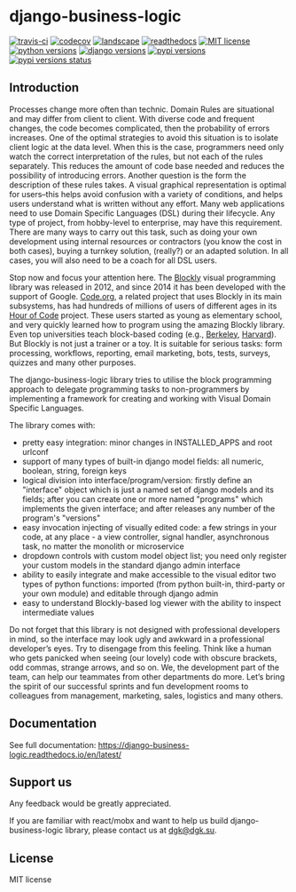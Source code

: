 # django-business-logic


[![travis-ci](https://img.shields.io/travis/dgk/django-business-logic/master.svg)](http://travis-ci.org/dgk/django-business-logic?branch=master)
[![codecov](https://img.shields.io/codecov/c/github/dgk/django-business-logic.svg)](https://codecov.io/gh/dgk/django-business-logic)
[![landscape](https://landscape.io/github/dgk/django-business-logic/master/landscape.svg?style=flat)](https://landscape.io/github/dgk/django-business-logic)
[![readthedocs](https://readthedocs.org/projects/django-business-logic/badge/?version=latest)](https://django-business-logic.readthedocs.org/)
[![MIT license](https://img.shields.io/pypi/l/django-business-logic.svg)](https://django-business-logic.readthedocs.io/en/latest/license.html)
[![python versions](https://img.shields.io/pypi/pyversions/django-business-logic.svg)](https://pypi.org/project/django-business-logic/)
[![django versions](https://img.shields.io/pypi/djversions/django-business-logic.svg)](https://pypi.org/project/django-business-logic/)
[![pypi versions](https://img.shields.io/pypi/v/django-business-logic.svg)](https://pypi.org/project/django-business-logic/)
[![pypi versions status](https://img.shields.io/pypi/status/django-business-logic.svg)](https://pypi.org/project/django-business-logic/)

## Introduction

Processes change more often than technic. Domain Rules are situational and may
differ from client to client. With diverse code and frequent changes, the code
becomes complicated, then the probability of errors increases. One of the
optimal strategies to avoid this situation is to isolate client logic at the
data level.  When this is the case, programmers need only watch the correct
interpretation of the rules, but not each of the rules separately. This reduces
the amount of code base needed and reduces the possibility of introducing
errors.  Another question is the form the description of these rules takes. A
visual graphical representation is optimal for users–this helps avoid confusion
with a variety of conditions, and helps users understand what is written
without any effort.  Many web applications need to use Domain Specific
Languages (DSL) during their lifecycle.  Any type of project, from hobby-level
to enterprise, may have this requirement. There are many ways to carry out this
task, such as doing your own development using internal resources or
contractors (you know the cost in both cases), buying a turnkey solution,
(really?) or an adapted solution. In all cases, you will also need to be a
coach for all DSL users.


Stop now and focus your attention here.  The
[Blockly](https://opensource.google.com/projects/blockly) visual programming
library was released in 2012, and since 2014 it has been developed with the
support of Google. [Code.org](https://code.org/), a related project that uses
Blockly in its main subsystems, has had hundreds of millions of users of
different ages in its [Hour of Code](https://hourofcode.com/) project. These
users started as young as elementary school, and very quickly learned how to
program using the amazing Blockly library.  Even top universities teach
block-based coding (e.g., [Berkeley](http://bjc.berkeley.edu/),
[Harvard](https://cs50.harvard.edu/)).  But Blockly is not just a trainer or a
toy. It is suitable for serious tasks: form processing, workflows, reporting,
email marketing, bots, tests, surveys, quizzes and many other purposes.


The django-business-logic library tries to utilise the block programming
approach to delegate programming tasks to non-programmers by implementing a
framework for creating and working with Visual Domain Specific Languages.


The library comes with:

* pretty easy integration: minor changes in INSTALLED_APPS and root urlconf
* support of many types of built-in django model fields: all numeric, boolean, string, foreign keys
* logical division into interface/program/version: firstly define an "interface" object which is just a named set of django models and its fields; after you can create one or more named "programs" which implements the given interface; and after releases any number of the program's "versions"
* easy invocation injecting of visually edited code: a few strings in your code, at any place - a view controller, signal handler, asynchronous task, no matter the monolith or microservice
* dropdown controls with custom model object list; you need only register your custom models in the standard django admin interface
* ability to easily integrate and make accessible to the visual editor two types of python functions: imported (from python built-in, third-party or your own module) and editable through django admin
* easy to understand Blockly-based log viewer with the ability to inspect intermediate values

Do not forget that this library is not designed with professional developers in
mind, so the interface may look ugly and awkward in a professional developer’s
eyes. Try to disengage from this feeling. Think like a human who gets panicked
when seeing (our lovely) code with obscure brackets, odd commas, strange
arrows, and so on.
We, the development part of the team, can help our teammates from other
departments do more.
Let’s bring the spirit of our successful sprints and fun development rooms to
colleagues from management, marketing, sales, logistics and many others.

## Documentation

See full documentation: https://django-business-logic.readthedocs.io/en/latest/

## Support us

Any feedback would be greatly appreciated.

If you are familiar with react/mobx and want to help us build django-business-logic library, please contact us at dgk@dgk.su.


## License
MIT license
